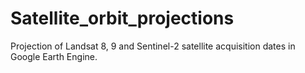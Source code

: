 # Satellite_orbit_projections
Projection of Landsat 8, 9 and Sentinel-2 satellite acquisition dates in Google Earth Engine.
